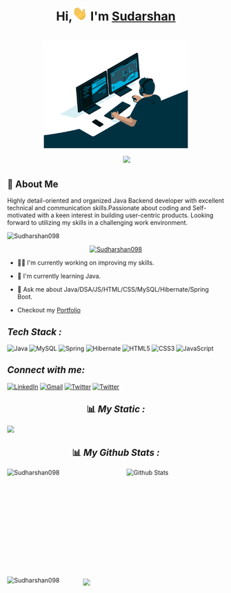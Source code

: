 <h1 align="center"> Hi,<img style="width: 35px;" src="https://raw.githubusercontent.com/ABSphreak/ABSphreak/master/gifs/Hi.gif" alt=""> I'm <a href="https://www.linkedin.com/in/sudarshancr098/"target="_blank"> Sudarshan </a>  </h1>
<h1 align="center"> <img src="IMG/bg.gif" alt="Sudharshna098" height="250px width="250px"/> <br><img style="margin-left:50px;" src="https://readme-typing-svg.herokuapp.com?color=00FFFF&lines=________Java+Backend+Developer+%3A)" /></h1>

<h2>🚀 About Me</h2>

Highly detail-oriented and organized Java Backend developer with excellent technical and communication skills.Passionate about coding and Self-motivated with a keen interest in building user-centric products. Looking forward to utilizing my skills in a challenging work environment.

   
   <p align="left"> <img src="https://komarev.com/ghpvc/?username=Sudharshan098&label=Profile%20views&color=0e75b6&style=flat" alt="Sudharshan098" /> </p>

<p align="center"> <a href="https://github.com/ryo-ma/github-profile-trophy"><img src="https://github-profile-trophy.vercel.app/?username=Sudharshan098" alt="Sudharshan098" /></a></p> 
   
   
- 👩‍💻 I'm currently working on improving my skills.

- 🧠 I'm currently learning Java.

- 💬 Ask me about Java/DSA/JS/HTML/CSS/MySQL/Hibernate/Spring Boot.

- Checkout my [Portfolio](https://Sudharshan098.github.io/)

<h2 align="left"><i>Tech Stack :</i></h2>
<div align="left">
<img alt="Java" src="https://img.shields.io/badge/java-f89820.svg?style=for-the-badge&logo=java&logoColor=white"/>
<img alt="MySQL" src="https://img.shields.io/badge/MySql-00758f?style=for-the-badge&logo=mysql&logoColor=white"/>
<img alt="Spring" src="https://img.shields.io/badge/spring-%f6b9ad.svg?style=for-the-badge&logo=spring&logoColor=white"/>
<img alt="Hibernate" src="https://img.shields.io/badge/Hibernate-716a47.svg?style=for-the-badge&logo=hibernate&logoColor=white"/>
<img alt="HTML5" src="https://img.shields.io/badge/html5-%23E34F26.svg?style=for-the-badge&logo=html5&logoColor=white"/>
<img alt="CSS3" src="https://img.shields.io/badge/css3-%231572B6.svg?style=for-the-badge&logo=css3&logoColor=white"/> 
<img alt="JavaScript" src="https://img.shields.io/badge/javascript-%23323330.svg?style=for-the-badge&logo=javascript&logoColor=%23F7DF1E"/>
</div>

<h2 align="left"><i>Connect with me:</i></h2>
<div align="left">
  <a href="https://www.linkedin.com/in/sudarshancr098/"><img alt="LinkedIn" src="https://img.shields.io/badge/linkedin-%230077B5.svg?style=for-the-badge&logo=linkedin&logoColor=white"/></a>
  <a href="mailto:sudhar0009@gmail.com"><img alt="Gmail" src="https://img.shields.io/badge/Gmail-D14836?style=for-the-badge&logo=gmail&logoColor=white"/></a>
   <a href="https://twitter.com/sudarshanCR13"><img alt="Twitter" src="https://img.shields.io/badge/Twitter-1DA1F2?style=for-the-badge&logo=twitter&logoColor=white"/></a>
   <a href="https://www.instagram.com/shan_______13/"><img alt="Twitter" src="https://img.shields.io/badge/Instagram-E4405F?style=for-the-badge&logo=instagram&logoColor=white"/></a>



</div>
 
<h2 align="center">📊<i> My Static :</i></h2>
 <img src="https://github.com/thecodervaibhav/thecodervaibhav/blob/main/back.png"/>

<br>

<h2 align="center">📊<i> My Github Stats :</i></h2>
<div>
  <img align="left" src="https://github-readme-streak-stats.herokuapp.com/?user=Sudharshan098&theme=highcontrast" alt="Sudharshan098" height="250px" width="45%" />
  <img align="right" src="https://github-readme-stats.vercel.app/api?username=Sudharshan098&theme=highcontrast&show_icons=true&count_private=true" alt="Github Stats" height="255px" width="45%"/>
</div>
  
</br>  

<div>
  <img align="left" src="https://github-readme-stats.vercel.app/api/top-langs/?username=Sudharshan098&layout=default&langs_count=8&hide=&theme=highcontrast" alt="Sudharshan098" height="275px" width="30%"/>
  <img align="right" src="https://activity-graph.herokuapp.com/graph?username=Sudharshan098&theme=xcode"&height="275px" width="65%"/>
</div>
